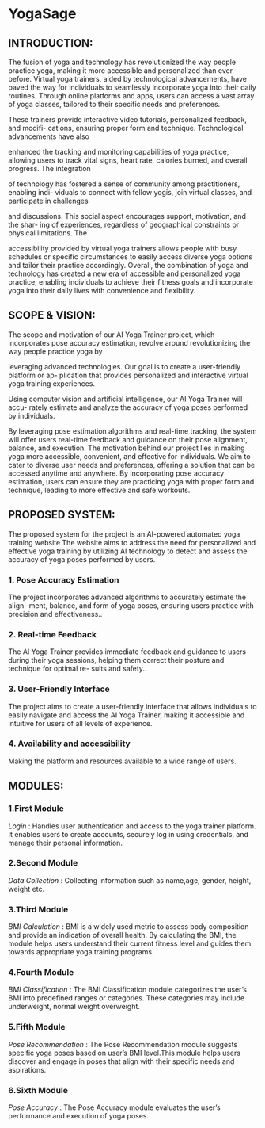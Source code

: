 # YogaSage
## INTRODUCTION: 
The fusion of yoga and technology has revolutionized the way people practice yoga,
making it more accessible and personalized than ever before. Virtual yoga trainers,
aided by technological advancements, have paved the way for individuals to seamlessly
incorporate yoga into their daily routines. Through online platforms and apps, users
can access a vast array of yoga classes, tailored to their specific needs and preferences.

These trainers provide interactive video tutorials, personalized feedback, and modifi-
cations, ensuring proper form and technique. Technological advancements have also

enhanced the tracking and monitoring capabilities of yoga practice, allowing users to
track vital signs, heart rate, calories burned, and overall progress. The integration

of technology has fostered a sense of community among practitioners, enabling indi-
viduals to connect with fellow yogis, join virtual classes, and participate in challenges

and discussions. This social aspect encourages support, motivation, and the shar-
ing of experiences, regardless of geographical constraints or physical limitations. The

accessibility provided by virtual yoga trainers allows people with busy schedules or
specific circumstances to easily access diverse yoga options and tailor their practice
accordingly. Overall, the combination of yoga and technology has created a new era of
accessible and personalized yoga practice, enabling individuals to achieve their fitness
goals and incorporate yoga into their daily lives with convenience and flexibility.

## SCOPE & VISION: 
The scope and motivation of our AI Yoga Trainer project, which incorporates pose
accuracy estimation, revolve around revolutionizing the way people practice yoga by

leveraging advanced technologies. Our goal is to create a user-friendly platform or ap-
plication that provides personalized and interactive virtual yoga training experiences.

Using computer vision and artificial intelligence, our AI Yoga Trainer will accu-
rately estimate and analyze the accuracy of yoga poses performed by individuals.

By leveraging pose estimation algorithms and real-time tracking, the system will offer
users real-time feedback and guidance on their pose alignment, balance, and execution.
The motivation behind our project lies in making yoga more accessible, convenient,
and effective for individuals. We aim to cater to diverse user needs and preferences,
offering a solution that can be accessed anytime and anywhere. By incorporating pose
accuracy estimation, users can ensure they are practicing yoga with proper form and
technique, leading to more effective and safe workouts.

## PROPOSED SYSTEM:
The proposed system for the project is an AI-powered automated yoga training website
The website aims to address the need for personalized and effective yoga training by
utilizing AI technology to detect and assess the accuracy of yoga poses performed by
users.
### 1. Pose Accuracy Estimation
The project incorporates advanced algorithms to accurately estimate the align-
ment, balance, and form of yoga poses, ensuring users practice with precision and
effectiveness..
### 2. Real-time Feedback
The AI Yoga Trainer provides immediate feedback and guidance to users during
their yoga sessions, helping them correct their posture and technique for optimal re-
sults and safety..
### 3. User-Friendly Interface
The project aims to create a user-friendly interface that allows individuals to
easily navigate and access the AI Yoga Trainer, making it accessible and intuitive for
users of all levels of experience.
### 4. Availability and accessibility
Making the platform and resources available to a wide range of users.

## MODULES:
### 1.First Module
_Login_ : 
Handles user authentication and access to the yoga trainer platform. It enables
users to create accounts, securely log in using credentials, and manage their personal
information.
### 2.Second Module
_Data Collection_ : 
Collecting information such as name,age, gender, height, weight etc.
### 3.Third Module
_BMI Calculation_ : 
BMI is a widely used metric to assess body composition and provide an indication
of overall health. By calculating the BMI, the module helps users understand their
current fitness level and guides them towards appropriate yoga training programs.
### 4.Fourth Module
_BMI Classification_ :
The BMI Classification module categorizes the user’s BMI into predefined ranges
or categories. These categories may include underweight, normal weight overweight.
### 5.Fifth Module
_Pose Recommendation_ :
The Pose Recommendation module suggests specific yoga poses based on user’s
BMI level.This module helps users discover and engage in poses that align with their
specific needs and aspirations.
### 6.Sixth Module
_Pose Accuracy_ :
The Pose Accuracy module evaluates the user’s performance and execution of
yoga poses.
